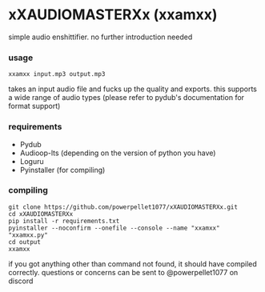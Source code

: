 # xXAUDIOMASTERXx (xxamxx)
simple audio enshittifier. no further introduction needed

### usage
```
xxamxx input.mp3 output.mp3
```

takes an input audio file and fucks up the quality and exports. this supports a wide range of audio types (please refer to pydub's documentation for format support)

### requirements
 - Pydub
 - Audioop-lts (depending on the version of python you have)
 - Loguru
 - Pyinstaller (for compiling)


### compiling
```
git clone https://github.com/powerpellet1077/xXAUDIOMASTERXx.git
cd xXAUDIOMASTERXx
pip install -r requirements.txt
pyinstaller --noconfirm --onefile --console --name "xxamxx"  "xxamxx.py"
cd output
xxamxx
```
if you got anything other than command not found, it should have compiled correctly.
questions or concerns can be sent to @powerpellet1077 on discord

